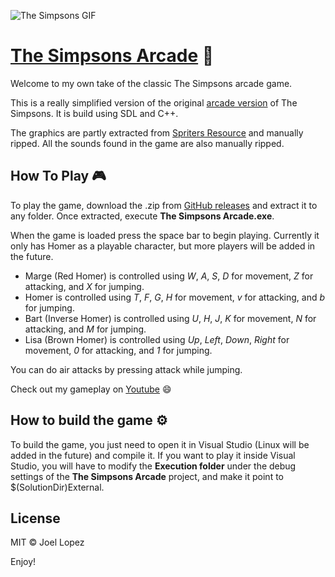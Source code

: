 ﻿![The Simpsons GIF](docs/head.gif)

# [The Simpsons Arcade](https://jowie94.github.io/The-Simpsons-Arcade/) 👾
Welcome to my own take of the classic The Simpsons arcade game.

This is a really simplified version of the original [arcade version](https://en.wikipedia.org/wiki/The_Simpsons_(video_game)) of The Simpsons. It is build using SDL and C++.

The graphics are partly extracted from [Spriters Resource](https://www.spriters-resource.com/arcade/simpsons/) and manually ripped. All the sounds found in the game are also manually ripped.

## How To Play 🎮
To play the game, download the .zip from [GitHub releases](https://github.com/jowie94/The-Simpsons-Arcade/releases) and extract it to any folder. Once extracted, execute __The Simpsons Arcade.exe__.

When the game is loaded press the space bar to begin playing. Currently it only has Homer as a playable character, but more players will be added in the future.

- Marge (Red Homer) is controlled using _W_, _A_, _S_, _D_ for movement, _Z_ for attacking, and _X_ for jumping.
- Homer is controlled using _T_, _F_, _G_, _H_ for movement, _v_ for attacking, and _b_ for jumping.
- Bart (Inverse Homer) is controlled using _U_, _H_, _J_, _K_ for movement, _N_ for attacking, and _M_ for jumping.
- Lisa (Brown Homer) is controlled using _Up_, _Left_, _Down_, _Right_ for movement, _0_ for attacking, and _1_ for jumping.

You can do air attacks by pressing attack while jumping.

Check out my gameplay on [Youtube](https://youtu.be/r7dJv6fVXPc) 😄

## How to build the game ⚙
To build the game, you just need to open it in Visual Studio (Linux will be added in the future) and compile it. If you want to play it inside Visual Studio, you will have to modify the __Execution folder__ under the debug settings of the __The Simpsons Arcade__ project, and make it point to $(SolutionDir)External.

## License
MIT © Joel Lopez

Enjoy!
